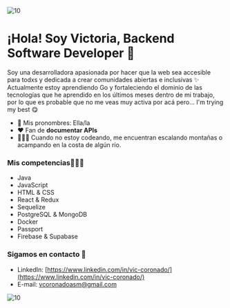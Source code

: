 ![10](https://user-images.githubusercontent.com/55170175/114474409-87dd6800-9bcc-11eb-9ca0-538bd30ae29b.png)
  # ¡Hola! Soy Victoria, Backend Software Developer 👋

Soy una desarrolladora apasionada por hacer que la web sea accesible para todxs y dedicada a crear comunidades abiertas e inclusivas ✨ 
Actualmente estoy aprendiendo Go y fortaleciendo el dominio de las tecnologías que he aprendido en los últimos meses dentro de mi trabajo, por lo que es probable que no me veas muy activa por acá pero... I'm trying my best 😋

- 🌿 Mis pronombres: Ella/la
- ❤ Fan de **documentar APIs**
- 🧗🏼‍♀️ Cuando no estoy codeando, me encuentran escalando montañas o acampando en la costa de algún río.

### Mis competencias👩🏻‍💻

- Java
- JavaScript
- HTML & CSS
- React & Redux
- Sequelize
- PostgreSQL & MongoDB
- Docker
- Passport
- Firebase & Supabase

### Sigamos en contacto 📲

- LinkedIn: [https://www.linkedin.com/in/vic-coronado/](https://www.linkedin.com/in/vic-coronado/)
- E-mail: vcoronadoasm@gmail.com

![10](https://user-images.githubusercontent.com/55170175/114474409-87dd6800-9bcc-11eb-9ca0-538bd30ae29b.png)
